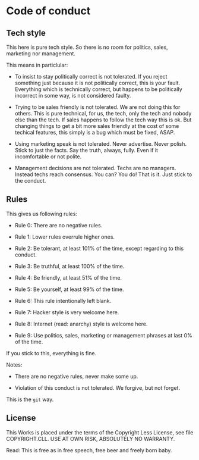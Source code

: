 # Code of conduct

## Tech style

This here is pure tech style.  So there is no room for politics, sales, marketing nor management.

This means in particlular:

- To insist to stay politically correct is not tolerated.  If you reject something just because it is not politically correct, this is your fault.  Everything which is technically correct, but happens to be politically incorrect in some way, is not considered faulty.

- Trying to be sales friendly is not tolerated.  We are not doing this for others.  This is pure technical, for us, the tech, only the tech and nobody else than the tech.  If sales happens to follow the tech way this is ok.  But changing things to get a bit more sales friendly at the cost of some techical features, this simply is a bug which must be fixed, ASAP.

- Using marketing speak is not tolerated.  Never advertise.  Never polish.  Stick to just the facts.  Say the truth, always, fully.  Even if it incomfortable or not polite.

- Management decisions are not tolerated.  Techs are no managers.  Instead techs reach consensus.  You can?  You do!  That is it.  Just stick to the conduct.


## Rules

This gives us following rules:

- Rule 0: There are no negative rules.

- Rule 1: Lower rules overrule higher ones.

- Rule 2: Be tolerant, at least 101% of the time, except regarding to this conduct.

- Rule 3: Be truthful, at least 100% of the time.

- Rule 4: Be friendly, at least 51% of the time.

- Rule 5: Be yourself, at least 99% of the time.

- Rule 6: This rule intentionally left blank.

- Rule 7: Hacker style is very welcome here.

- Rule 8: Internet (read: anarchy) style is welcome here.

- Rule 9: Use politics, sales, marketing or management phrases at last 0% of the time.

If you stick to this, everything is fine.

Notes:

- There are no negative rules, never make some up.

- Violation of this conduct is not tolerated.  We forgive, but not forget.

This is the `git` way.

## License

This Works is placed under the terms of the Copyright Less License,
see file COPYRIGHT.CLL.  USE AT OWN RISK, ABSOLUTELY NO WARRANTY.

Read: This is free as in free speech, free beer and freely born baby.

